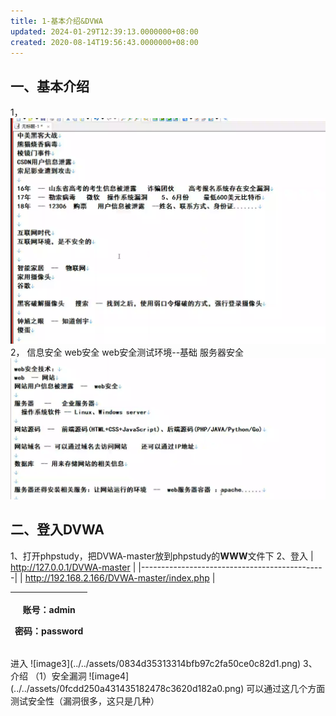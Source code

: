 ```yaml
---
title: 1-基本介绍&DVWA
updated: 2024-01-29T12:39:13.0000000+08:00
created: 2020-08-14T19:56:43.0000000+08:00
---
```


## 一、基本介绍
1，
![image1](../../assets/0bc71289811146139b7766dfad38f9e1.png)
2，
信息安全
web安全
web安全测试环境--基础
服务器安全
![image2](../../assets/1411a70946454a9cb14508bfb114d98a.png)

## 二、登入DVWA
1、打开phpstudy，把DVWA-master放到phpstudy的**WWW**文件下
2、登入
| <http://127.0.0.1/DVWA-master>               |
|----------------------------------------------|
| <http://192.168.2.166/DVWA-master/index.php> |
<table>
<colgroup>
<col style="width: 100%" />
</colgroup>
<thead>
<tr class="header">
<th><p>账号：admin</p>
<p>密码：password</p></th>
</tr>
</thead>
<tbody>
</tbody>
</table>
进入
![image3](../../assets/0834d35313314bfb97c2fa50ce0c82d1.png)
3、介绍
（1）安全漏洞
![image4](../../assets/0fcdd250a431435182478c3620d182a0.png)
可以通过这几个方面测试安全性（漏洞很多，这只是几种）

